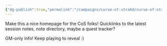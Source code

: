 ```yaml
---
{"dg-publish":true,"permalink":"/campaigns/curse-of-strahd/curse-of-strahd/","title":"Campaign Home | CoS"}
---
```



Make this a nice homepage for the CoS folks! Quicklinks to the latest session notes, note directory, maybe a quest tracker?

GM-only info! Keep playing to reveal :)